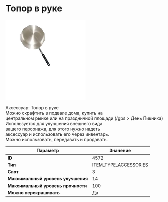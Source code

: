 # Топор в руке

![Item Image](../img/4572.webp?raw=true)

Аксессуар: Топор в руке<br>Можно скрафтить в подвале дома, купить на <br>центральном рынке или на праздничной площади (/gps > День Пикника)<br>Используется для улучшения внешнего вида<br>вашего персонажа, для этого нужно надеть<br>аксессуар и использовать его через инвентарь.<br>Можно использовать, передавать и продавать.


| Параметр | Значение |
|----------|----------|
| **ID** | 4572 |
| **Тип** | ITEM_TYPE_ACCESSORIES |
| **Слот** | 3 |
| **Максимальный уровень улучшения** | 14 |
| **Максимальный уровень прочности** | 100 |
| **Можно перекрашивать** | Да |

